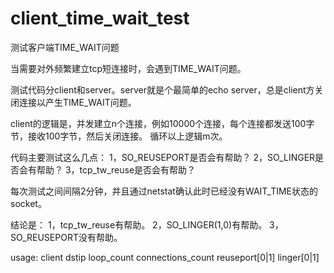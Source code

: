 # client_time_wait_test
测试客户端TIME_WAIT问题

当需要对外频繁建立tcp短连接时，会遇到TIME_WAIT问题。

测试代码分client和server。server就是个最简单的echo server，总是client方关闭连接以产生TIME_WAIT问题。

client的逻辑是，并发建立n个连接，例如10000个连接，每个连接都发送100字节，接收100字节，然后关闭连接。
循环以上逻辑m次。

代码主要测试这么几点：
1，SO_REUSEPORT是否会有帮助？
2，SO_LINGER是否会有帮助？
3，tcp_tw_reuse是否会有帮助？

每次测试之间间隔2分钟，并且通过netstat确认此时已经没有WAIT_TIME状态的socket。

结论是：
1，tcp_tw_reuse有帮助。
2，SO_LINGER(1,0)有帮助。
3，SO_REUSEPORT没有帮助。

usage:
 client dstip loop_count connections_count reuseport[0|1] linger[0|1]

